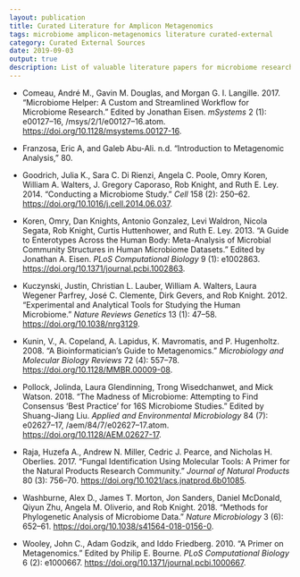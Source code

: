 ```yaml
---
layout: publication
title: Curated Literature for Amplicon Metagenomics
tags: microbiome amplicon-metagenomics literature curated-external
category: Curated External Sources
date: 2019-09-03
output: true
description: List of valuable literature papers for microbiome research.
---
```



* Comeau, André M., Gavin M. Douglas, and Morgan G. I. Langille. 2017. “Microbiome Helper: A Custom and Streamlined Workflow for Microbiome Research.” Edited by Jonathan Eisen. *mSystems* 2 (1): e00127–16, /msys/2/1/e00127–16.atom. <https://doi.org/10.1128/msystems.00127-16>.

* Franzosa, Eric A, and Galeb Abu-Ali. n.d. “Introduction to Metagenomic Analysis,” 80.

* Goodrich, Julia K., Sara C. Di Rienzi, Angela C. Poole, Omry Koren, William A. Walters, J. Gregory Caporaso, Rob Knight, and Ruth E. Ley. 2014. “Conducting a Microbiome Study.” *Cell* 158 (2): 250–62. <https://doi.org/10.1016/j.cell.2014.06.037>.

* Koren, Omry, Dan Knights, Antonio Gonzalez, Levi Waldron, Nicola Segata, Rob Knight, Curtis Huttenhower, and Ruth E. Ley. 2013. “A Guide to Enterotypes Across the Human Body: Meta-Analysis of Microbial Community Structures in Human Microbiome Datasets.” Edited by Jonathan A. Eisen. *PLoS Computational Biology* 9 (1): e1002863. <https://doi.org/10.1371/journal.pcbi.1002863>.

* Kuczynski, Justin, Christian L. Lauber, William A. Walters, Laura Wegener Parfrey, José C. Clemente, Dirk Gevers, and Rob Knight. 2012. “Experimental and Analytical Tools for Studying the Human Microbiome.” *Nature Reviews Genetics* 13 (1): 47–58. <https://doi.org/10.1038/nrg3129>.

* Kunin, V., A. Copeland, A. Lapidus, K. Mavromatis, and P. Hugenholtz. 2008. “A Bioinformatician’s Guide to Metagenomics.” *Microbiology and Molecular Biology Reviews* 72 (4): 557–78. <https://doi.org/10.1128/MMBR.00009-08>.

* Pollock, Jolinda, Laura Glendinning, Trong Wisedchanwet, and Mick Watson. 2018. “The Madness of Microbiome: Attempting to Find Consensus ‘Best Practice’ for 16S Microbiome Studies.” Edited by Shuang-Jiang Liu. *Applied and Environmental Microbiology* 84 (7): e02627–17, /aem/84/7/e02627–17.atom. <https://doi.org/10.1128/AEM.02627-17>.

* Raja, Huzefa A., Andrew N. Miller, Cedric J. Pearce, and Nicholas H. Oberlies. 2017. “Fungal Identification Using Molecular Tools: A Primer for the Natural Products Research Community.” *Journal of Natural Products* 80 (3): 756–70. <https://doi.org/10.1021/acs.jnatprod.6b01085>.

* Washburne, Alex D., James T. Morton, Jon Sanders, Daniel McDonald, Qiyun Zhu, Angela M. Oliverio, and Rob Knight. 2018. “Methods for Phylogenetic Analysis of Microbiome Data.” *Nature Microbiology* 3 (6): 652–61. <https://doi.org/10.1038/s41564-018-0156-0>.

* Wooley, John C., Adam Godzik, and Iddo Friedberg. 2010. “A Primer on Metagenomics.” Edited by Philip E. Bourne. *PLoS Computational Biology* 6 (2): e1000667. <https://doi.org/10.1371/journal.pcbi.1000667>.
